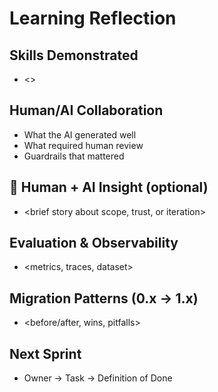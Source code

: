 # Learning Reflection
## Skills Demonstrated
- <>

## Human/AI Collaboration
- What the AI generated well
- What required human review
- Guardrails that mattered

## 🤝 Human + AI Insight (optional)
- <brief story about scope, trust, or iteration>

## Evaluation & Observability
- <metrics, traces, dataset>

## Migration Patterns (0.x → 1.x)
- <before/after, wins, pitfalls>

## Next Sprint
- Owner → Task → Definition of Done
